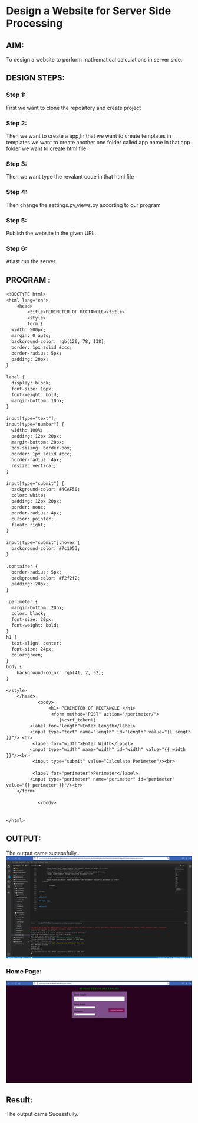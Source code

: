 # Design a Website for Server Side Processing

## AIM:
To design a website to perform mathematical calculations in server side.

## DESIGN STEPS:

### Step 1:
First we want to clone the repository and create project


### Step 2:
Then we want to create a app,In that we want to create templates in templates we want to 
create another one folder called app name in that app folder we want to create html file.


### Step 3:
Then we want type the revalant code in that html file


### Step 4:
Then change the settings.py,views.py accorting to our program


### Step 5:
Publish the website in the given URL.


### Step 6:

Atlast run the server.

## PROGRAM :
```
<!DOCTYPE html>
<html lang="en">
    <head>
        <title>PERIMETER OF RECTANGLE</title>
        <style>
        form {
  width: 500px;
  margin: 0 auto;
  background-color: rgb(126, 78, 138);
  border: 1px solid #ccc;
  border-radius: 5px;
  padding: 20px;
}

label {
  display: block;
  font-size: 16px;
  font-weight: bold;
  margin-bottom: 10px;
}

input[type="text"],
input[type="number"] {
  width: 100%;
  padding: 12px 20px;
  margin-bottom: 20px;
  box-sizing: border-box;
  border: 1px solid #ccc;
  border-radius: 4px;
  resize: vertical;
}

input[type="submit"] {
  background-color: #4CAF50;
  color: white;
  padding: 12px 20px;
  border: none;
  border-radius: 4px;
  cursor: pointer;
  float: right;
}

input[type="submit"]:hover {
  background-color: #7c1053;
}

.container {
  border-radius: 5px;
  background-color: #f2f2f2;
  padding: 20px;
}

.perimeter {
  margin-bottom: 20px;
  color: black;
  font-size: 20px;
  font-weight: bold;
}
h1 {
  text-align: center;
  font-size: 24px;
  color:green;
}
body {
    background-color: rgb(41, 2, 32);
}

</style>
    </head>
            <body>
                <h1> PERIMETER OF RECTANGLE </h1>
                 <form method="POST" action="/perimeter/">
                    {%csrf_token%}	
		 <label for="length">Enter Length</label>
         <input type="text" name="length" id="length" value="{{ length }}"/> <br>			
          <label for="width">Enter Width</label>
         <input type="width" name="width" id="width" value="{{ width }}"/><br>
          <input type="submit" value="Calculate Perimeter"/><br>

          <label for="perimeter">Perimeter</label>
         <input type="perimeter" name="perimeter" id="perimeter" value="{{ perimeter }}"/><br>
	</form>

            </body>
        
    
</html>
```

## OUTPUT:
The output came sucessfully..
![OUTPUT](./Output.png)

### Home Page:
![OUTPUT](./Home.png)

## Result:
The output came Sucessfully.

